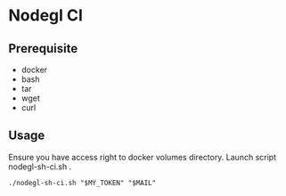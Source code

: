 # Nodegl CI 

## Prerequisite
- docker
- bash
- tar
- wget
- curl
 
## Usage
Ensure you have access right to docker volumes directory.
Launch script nodegl-sh-ci.sh <coverity upload token> <email account for coverity scan> .
```shell
./nodegl-sh-ci.sh "$MY_TOKEN" "$MAIL"
```
